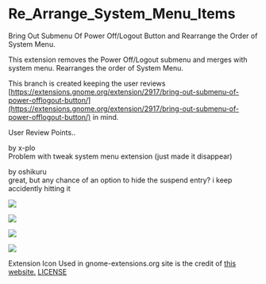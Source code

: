 # Re_Arrange_System_Menu_Items
Bring Out Submenu Of Power Off/Logout Button and Rearrange the Order of System Menu.

This extension removes the Power Off/Logout submenu and merges with system menu. Rearranges the order of System Menu.

This branch is created keeping the user reviews [https://extensions.gnome.org/extension/2917/bring-out-submenu-of-power-offlogout-button/](https://extensions.gnome.org/extension/2917/bring-out-submenu-of-power-offlogout-button/) in mind.

User Review Points..

by x-plo  
Problem with tweak system menu extension (just made it disappear)

by oshikuru  
great, but any chance of an option to hide the suspend entry? i keep accidently hitting it

![](https://i.stack.imgur.com/e0WTl.png)

![](https://i.stack.imgur.com/qkLu1.png)

![](https://i.stack.imgur.com/mfFaS.png)

![](https://i.stack.imgur.com/6RbFO.png)

Extension Icon Used in gnome-extensions.org site is the credit of [this website.](https://materialdesignicons.com/) [LICENSE](https://github.com/google/material-design-icons/blob/master/LICENSE)


